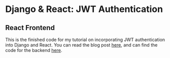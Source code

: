 # Django & React: JWT Authentication

## React Frontend

This is the finished code for my tutorial on incorporating JWT authentication
into Django and React. You can read the blog post [here]('#'), and can find the
code for the backend [here]('#').
